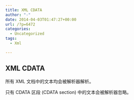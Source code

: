 ```yaml
---
title: XML CDATA
author: "-"
date: 2014-04-03T01:47:27+00:00
url: /?p=6472
categories:
  - Uncategorized
tags:
  - Xml

---
```

## XML CDATA
所有 XML 文档中的文本均会被解析器解析。

只有 CDATA 区段 (CDATA section) 中的文本会被解析器忽略。